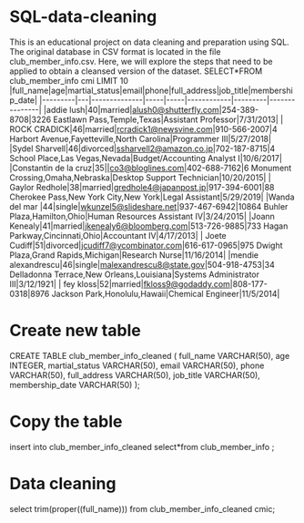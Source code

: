 # SQL-data-cleaning
This is an educational project on data cleaning and preparation using SQL. The original database in CSV format is located in the file club_member_info.csv. Here, we will explore the steps that need to be applied to obtain a cleansed version of the dataset.
SELECT*FROM club_member_info cmi LIMIT 10
|full_name|age|martial_status|email|phone|full_address|job_title|membership_date|
|---------|---|--------------|-----|-----|------------|---------|---------------|
|addie lush|40|married|alush0@shutterfly.com|254-389-8708|3226 Eastlawn Pass,Temple,Texas|Assistant Professor|7/31/2013|
|      ROCK CRADICK|46|married|rcradick1@newsvine.com|910-566-2007|4 Harbort Avenue,Fayetteville,North Carolina|Programmer III|5/27/2018|
|Sydel Sharvell|46|divorced|ssharvell2@amazon.co.jp|702-187-8715|4 School Place,Las Vegas,Nevada|Budget/Accounting Analyst I|10/6/2017|
|Constantin de la cruz|35||co3@bloglines.com|402-688-7162|6 Monument Crossing,Omaha,Nebraska|Desktop Support Technician|10/20/2015|
|  Gaylor Redhole|38|married|gredhole4@japanpost.jp|917-394-6001|88 Cherokee Pass,New York City,New York|Legal Assistant|5/29/2019|
|Wanda del mar       |44|single|wkunzel5@slideshare.net|937-467-6942|10864 Buhler Plaza,Hamilton,Ohio|Human Resources Assistant IV|3/24/2015|
|Joann Kenealy|41|married|jkenealy6@bloomberg.com|513-726-9885|733 Hagan Parkway,Cincinnati,Ohio|Accountant IV|4/17/2013|
|   Joete Cudiff|51|divorced|jcudiff7@ycombinator.com|616-617-0965|975 Dwight Plaza,Grand Rapids,Michigan|Research Nurse|11/16/2014|
|mendie alexandrescu|46|single|malexandrescu8@state.gov|504-918-4753|34 Delladonna Terrace,New Orleans,Louisiana|Systems Administrator III|3/12/1921|
| fey kloss|52|married|fkloss9@godaddy.com|808-177-0318|8976 Jackson Park,Honolulu,Hawaii|Chemical Engineer|11/5/2014|

# Create new table
CREATE TABLE club_member_info_cleaned (
	full_name VARCHAR(50),
	age INTEGER,
	martial_status VARCHAR(50),
	email VARCHAR(50),
	phone VARCHAR(50),
	full_address VARCHAR(50),
	job_title VARCHAR(50),
	membership_date VARCHAR(50)
);

# Copy the table
insert into club_member_info_cleaned
select*from club_member_info ;

# Data cleaning
select trim(proper((full_name))) from club_member_info_cleaned cmic; 

